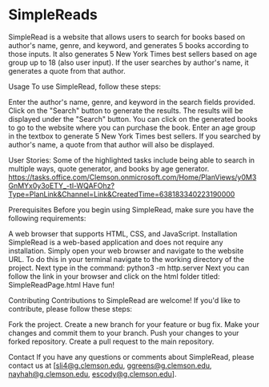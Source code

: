 # SimpleReads
SimpleRead is a website that allows users to search for books based on author's name, genre, and keyword, and generates 5 books according to those inputs. It also generates 5 New York Times best sellers based on age group up to 18 (also user input). If the user searches by author's name, it generates a quote from that author.

Usage
To use SimpleRead, follow these steps:

Enter the author's name, genre, and keyword in the search fields provided.
Click on the "Search" button to generate the results.
The results will be displayed under the "Search" button. 
You can click on the generated books to go to the website where you can purchase the book. 
Enter an age group in the textbox to generate 5 New York Times best sellers.
If you searched by author's name, a quote from that author will also be displayed.

User Stories:
Some of the highlighted tasks include being able to search in multiple ways, quote generator, and books by age generator.
https://tasks.office.com/Clemson.onmicrosoft.com/Home/PlanViews/y0M3GnMYx0y3oETY_-tl-WQAFOhz?Type=PlanLink&Channel=Link&CreatedTime=638183340223190000

Prerequisites
Before you begin using SimpleRead, make sure you have the following requirements:

A web browser that supports HTML, CSS, and JavaScript.
Installation
SimpleRead is a web-based application and does not require any installation. Simply open your web browser and navigate to the website URL.
To do this in your terminal navigate to the working directory of the project. 
Next type in the command: python3 -m http.server
Next you can follow the link in your browser and click on the html folder titled: SimpleReadPage.html
Have fun!

Contributing
Contributions to SimpleRead are welcome! If you'd like to contribute, please follow these steps:

Fork the project.
Create a new branch for your feature or bug fix.
Make your changes and commit them to your branch.
Push your changes to your forked repository.
Create a pull request to the main repository.

Contact
If you have any questions or comments about SimpleRead, please contact us at [sli4@g.clemson.edu, ggreens@g.clemson.edu, nayhah@g.clemson.edu, escody@g.clemson.edu].

